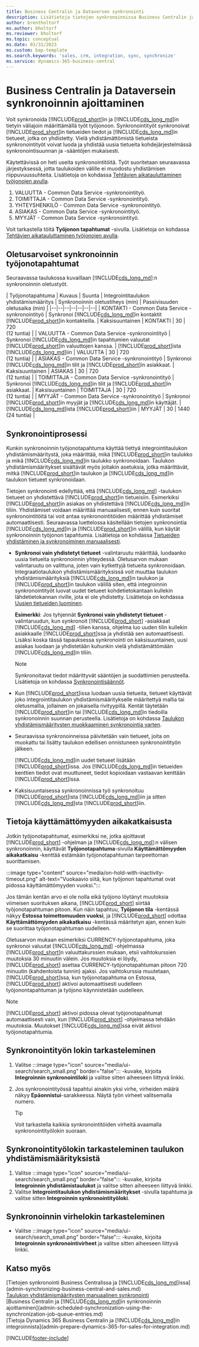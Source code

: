 ```yaml
---
title: Business Centralin ja Dataversen synkronointi
description: Lisätietoja tietojen synkronoinnissa Business Centralin ja Dataversein välillä.
author: brentholtorf
ms.author: bholtorf
ms.reviewer: bholtorf
ms.topic: conceptual
ms.date: 03/31/2023
ms.custom: bap-template
ms.search.keywords: 'sales, crm, integration, sync, synchronize'
ms.service: dynamics-365-business-central
---
```


# <a name="scheduling-a-synchronization-between-business-central-and-dataverse"></a>Business Centralin ja Dataversein synkronoinnin ajoittaminen

Voit synkronoida [!INCLUDE[prod_short](includes/prod_short.md)]in ja [!INCLUDE[cds_long_md](includes/cds_long_md.md)]in tietyin väliajoin määrittämällä työt työjonoon. Synkronointityöt synkronoivat [!INCLUDE[prod_short](includes/prod_short.md)]in tietueiden tiedot ja [!INCLUDE[cds_long_md](includes/cds_long_md.md)]in tietueet, jotka on yhdistetty. Vielä yhdistämättömistä tietueista synkronointityöt voivat luoda ja yhdistää uusia tietueita kohdejärjestelmässä synkronointisuunnan ja -sääntöjen mukaisesti.

Käytettävissä on heti useita synkronointitöitä. Työt suoritetaan seuraavassa järjestyksessä, jotta taulukoiden välille ei muodostu yhdistämisen riippuvuussuhteita. Lisätietoja on kohdassa [Tehtävien aikatauluttaminen työjonojen avulla](admin-job-queues-schedule-tasks.md).

1. VALUUTTA - Common Data Service -synkronointityö.
2. TOIMITTAJA - Common Data Service -synkronointityö.
3. YHTEYSHENKILÖ - Common Data Service -synkronointityö.
4. ASIAKAS - Common Data Service -synkronointityö.
5. MYYJÄT - Common Data Service -synkronointityö.

Voit tarkastella töitä **Työjonon tapahtumat** -sivulla. Lisätietoja on kohdassa [Tehtävien aikatauluttaminen työjonojen avulla](admin-job-queues-schedule-tasks.md).

## <a name="default-synchronization-job-queue-entries"></a>Oletusarvoiset synkronoinnin työjonotapahtumat

Seuraavassa taulukossa kuvaillaan [!INCLUDE[cds_long_md](includes/cds_long_md.md)]:n synkronoinnin oletustyöt.  

| Työjonotapahtuma | Kuvaus | Suunta | Integrointitaulukon yhdistämismääritys | Synkronoinnin oletustiheys (min) | Passivisuuden oletusaika (min) |
|--|--|--|--|--|--|--|
| KONTAKTI - Common Data Service -synkronointityö | Synkronoi [!INCLUDE[cds_long_md](includes/cds_long_md.md)]in kontaktit [!INCLUDE[prod_short](includes/prod_short.md)]in kontakteilla. | Kaksisuuntainen | KONTAKTI | 30 | 720 <br>(12 tuntia) |
| VALUUTTA - Common Data Service -synkronointityö | Synkronoi [!INCLUDE[cds_long_md](includes/cds_long_md.md)]in tapahtumien valuutat [!INCLUDE[prod_short](includes/prod_short.md)]in valuuttojen kanssa. | [!INCLUDE[prod_short](includes/prod_short.md)]ista [!INCLUDE[cds_long_md](includes/cds_long_md.md)]iin | VALUUTTA | 30 | 720 <br> (12 tuntia) |
| ASIAKAS - Common Data Service -synkronointityö | Synkronoi [!INCLUDE[cds_long_md](includes/cds_long_md.md)]in tilit ja [!INCLUDE[prod_short](includes/prod_short.md)]in asiakkaat. | Kaksisuuntainen | ASIAKAS | 30 | 720<br> (12 tuntia) |
| TOIMITTAJA - Common Data Service -synkronointityö | Synkronoi [!INCLUDE[cds_long_md](includes/cds_long_md.md)]in tilit ja [!INCLUDE[prod_short](includes/prod_short.md)]in asiakkaat. | Kaksisuuntainen | TOIMITTAJA | 30 | 720<br> (12 tuntia) |
| MYYJÄT - Common Data Service -synkronointityö | Synkronoi [!INCLUDE[prod_short](includes/prod_short.md)]in myyjät ja [!INCLUDE[cds_long_md](includes/cds_long_md.md)]in käyttäjät. | [!INCLUDE[cds_long_md](includes/cds_long_md.md)]ista [!INCLUDE[prod_short](includes/prod_short.md)]iin | MYYJÄT | 30 | 1440<br> (24 tuntia) |

## <a name="synchronization-process"></a>Synkronointiprosessi

Kunkin synkronoinnin työjonotapahtuma käyttää tiettyä integrointitaulukon yhdistämismääritystä, joka määrittää, mikä [!INCLUDE[prod_short](includes/prod_short.md)]in taulukko ja mikä [!INCLUDE[cds_long_md](includes/cds_long_md.md)]in taulukko synkronoidaan. Taulukon yhdistämismääritykset sisältävät myös joitakin asetuksia, jotka määrittävät, mitkä [!INCLUDE[prod_short](includes/prod_short.md)]in taulukon ja [!INCLUDE[cds_long_md](includes/cds_long_md.md)]in taulukon tietueet synkronoidaan.  

Tietojen synkronointi edellyttää, että [!INCLUDE[cds_long_md](includes/cds_long_md.md)] -taulukon tietueet on yhdistettävä [!INCLUDE[prod_short](includes/prod_short.md)]in tietueisiin. Esimerkiksi [!INCLUDE[prod_short](includes/prod_short.md)]in asiakas on yhdistettävä [!INCLUDE[cds_long_md](includes/cds_long_md.md)]in tiliin. Yhdistämiset voidaan määrittää manuaalisesti, ennen kuin suoritat synkronointitöitä tai voit antaa synkronointitöiden määrittää yhdistämiset automaattisesti. Seuraavassa luettelossa käsitellään tietojen synkronointia [!INCLUDE[cds_long_md](includes/cds_long_md.md)]in ja [!INCLUDE[prod_short](includes/prod_short.md)]in välillä, kun käytät synkronoinnin työjonon tapahtumia. Lisätietoja on kohdassa [Tietueiden yhdistäminen ja synkronoiminen manuaalisesti](admin-how-to-couple-and-synchronize-records-manually.md).

- **Synkronoi vain yhdistetyt tietueet** -valintaruutu määrittää, luodaanko uusia tietueita synkronoinnin yhteydessä. Oletusarvon mukaan valintaruutu on valittuna, joten vain kytkettyjä tietueita synkronoidaan. Integraatiotaulukon yhdistämismäärityksissä voit muuttaa taulukon yhdistämismäärityksiä [!INCLUDE[cds_long_md](includes/cds_long_md.md)]in taulukon ja [!INCLUDE[prod_short](includes/prod_short.md)]in taulukon välillä siten, että integroinnin synkronointityöt luovat uudet tietueet kohdetietokantaan kullekin lähdetietokannan riville, jota ei ole yhdistetty. Lisätietoja on kohdassa [Uusien tietueiden luominen](admin-how-to-modify-table-mappings-for-synchronization.md#create-new-records).

    **Esimerkki**: Jos tyhjennät **Synkronoi vain yhdistetyt tietueet** -valintaruudun, kun synkronoit [!INCLUDE[prod_short](includes/prod_short.md)] -asiakkaat [!INCLUDE[cds_long_md](includes/cds_long_md.md)] -tilien kanssa, ohjelma luo uuden tilin kullekin asiakkaalle [!INCLUDE[prod_short](includes/prod_short.md)]ssa ja yhdistää sen automaattisesti. Lisäksi koska tässä tapauksessa synkronointi on kaksisuuntainen, uusi asiakas luodaan ja yhdistetään kuhunkin vielä yhdistämättömään [!INCLUDE[cds_long_md](includes/cds_long_md.md)]in tiliin.  

    > [!NOTE]  
    > Synkronoitavat tiedot määrittyvät sääntöjen ja suodattimien perusteella. Lisätietoja on kohdassa [Synkronointisäännöt](admin-synchronizing-business-central-and-sales.md).

- Kun [!INCLUDE[prod_short](includes/prod_short.md)]issa luodaan uusia tietueita, tietueet käyttävät joko integrointitaulukon yhdistämismääritykselle määritettyä mallia tai oletusmallia, jollainen on jokaisella rivityypillä. Kentät täytetään [!INCLUDE[prod_short](includes/prod_short.md)]in tai [!INCLUDE[cds_long_md](includes/cds_long_md.md)]in tiedoilla synkronoinnin suunnan perusteella. Lisätietoja on kohdassa [Taulukon yhdistämismääritysten muokkaaminen synkronointia varten](admin-how-to-modify-table-mappings-for-synchronization.md).  

- Seuraavissa synkronoinneissa päivitetään vain tietueet, joita on muokattu tai lisätty taulukon edellisen onnistuneen synkronointityön jälkeen.  

     [!INCLUDE[cds_long_md](includes/cds_long_md.md)]in uudet tietueet lisätään [!INCLUDE[prod_short](includes/prod_short.md)]issa. Jos [!INCLUDE[cds_long_md](includes/cds_long_md.md)]in tietueiden kenttien tiedot ovat muuttuneet, tiedot kopioidaan vastaavan kenttään [!INCLUDE[prod_short](includes/prod_short.md)]issa.  

- Kaksisuuntaisessa synkronoinnissa työ synkronoituu [!INCLUDE[prod_short](includes/prod_short.md)]ista [!INCLUDE[cds_long_md](includes/cds_long_md.md)]iin ja sitten [!INCLUDE[cds_long_md](includes/cds_long_md.md)]sta [!INCLUDE[prod_short](includes/prod_short.md)]iin.

## <a name="about-inactivity-timeouts"></a>Tietoja käyttämättömyyden aikakatkaisusta

Jotkin työjonotapahtumat, esimerkiksi ne, jotka ajoittavat [!INCLUDE[prod_short](includes/prod_short.md)] -ohjelman ja [!INCLUDE[cds_long_md](includes/cds_long_md.md)]:n välisen synkronoinnin, käyttävät **Työjonotapahtuma**-sivulla **Käyttämättömyyden aikakatkaisu** -kenttää estämään työjonotapahtuman tarpeettoman suorittamisen.  

:::image type="content" source="media/on-hold-with-inactivity-timeout.png" alt-text="Vuokaavio siitä, kun työjonon tapahtumat ovat pidossa käyttämättömyyden vuoksi.":::

Jos tämän kentän arvo ei ole nolla eikä työjono löytänyt muutoksia viimeisen suorituksen aikana, [!INCLUDE[prod_short](includes/prod_short.md)] siirtää työjonotapahtuman pitoon. Kun näin tapahtuu, **Työjonon tila** -kentässä näkyy **Estossa toimettomuuden vuoksi**, ja [!INCLUDE[prod_short](includes/prod_short.md)] odottaa **Käyttämättömyyden aikakatkaisu** -kentässä määritetyn ajan, ennen kuin se suorittaa työjonotapahtuman uudelleen.  

Oletusarvon mukaan esimerkiksi CURRENCY-työjonotapahtuma, joka synkronoi valuutat [!INCLUDE[cds_long_md](includes/cds_long_md.md)] -ohjelmassa [!INCLUDE[prod_short](includes/prod_short.md)]n valuuttakurssien mukaan, etsii vaihtokurssien muutoksia 30 minuutin välein. Jos muutoksia ei löydy, [!INCLUDE[prod_short](includes/prod_short.md)] asettaa CURRENCY-työjonotapahtuman pitoon 720 minuutin (kahdentoista tunnin) ajaksi. Jos vaihtokurssia muutetaan, [!INCLUDE[prod_short](includes/prod_short.md)]ssa, kun työjonotapahtuma on Estossa, [!INCLUDE[prod_short](includes/prod_short.md)] aktivoi automaattisesti uudelleen työjonontapahtuman ja työjono käynnistetään uudelleen. 

> [!Note]
> [!INCLUDE[prod_short](includes/prod_short.md)] aktivoi pidossa olevat työjonotapahtumat automaattisesti vain, kun [!INCLUDE[prod_short](includes/prod_short.md)] -ohjelmassa tehdään muutoksia. Muutokset [!INCLUDE[cds_long_md](includes/cds_long_md.md)]ssa eivät aktivoi työjonotapahtumia.

## <a name="to-view-the-synchronization-job-log"></a>Synkronointityön lokin tarkasteleminen

1. Valitse :::image type="icon" source="media/ui-search/search_small.png" border="false"::: -kuvake, kirjoita **Integroinnin synkronointiloki** ja valitse sitten aiheeseen liittyvä linkki.
2. Jos synkronointityössä tapahtui ainakin yksi virhe, virheiden määrä näkyy **Epäonnistui**-sarakkeessa. Näytä työn virheet valitsemalla numero.  

    > [!TIP]  
    > Voit tarkastella kaikkia synkronointitöiden virheitä avaamalla synkronointityölokin suoraan.

## <a name="to-view-the-synchronization-job-log-from-the-table-mappings"></a>Synkronointityölokin tarkasteleminen taulukon yhdistämismäärityksistä

1. Valitse :::image type="icon" source="media/ui-search/search_small.png" border="false"::: -kuvake, kirjoita **Integroinnin yhdistämistaulukot** ja valitse sitten aiheeseen liittyvä linkki.
2. Valitse **Integrointitaulukon yhdistämismääritykset** -sivulla tapahtuma ja valitse sitten **Integroinnin synkronointityöloki**.  

## <a name="to-view-the-synchronization-error-log"></a>Synkronoinnin virhelokin tarkasteleminen

- Valitse :::image type="icon" source="media/ui-search/search_small.png" border="false"::: -kuvake, kirjoita **Integroinnin synkronointivirheet** ja valitse sitten aiheeseen liittyvä linkki.

## <a name="see-also"></a>Katso myös

[Tietojen synkronointi Business Centralissa ja [!INCLUDE[cds_long_md](includes/cds_long_md.md)]issa](admin-synchronizing-business-central-and-sales.md)  
[Taulukon yhdistämismääritysten manuaalinen synkronointi](admin-manual-synchronization-of-table-mappings.md)  
[Business Centralin ja [!INCLUDE[cds_long_md](includes/cds_long_md.md)]in synkronoinnin ajoittaminen](admin-scheduled-synchronization-using-the-synchronization-job-queue-entries.md)  
[Tietoja Dynamics 365 Business Centralin ja [!INCLUDE[cds_long_md](includes/cds_long_md.md)]in integroinnista](admin-prepare-dynamics-365-for-sales-for-integration.md)  


[!INCLUDE[footer-include](includes/footer-banner.md)]
